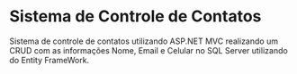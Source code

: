 # Sistema de Controle de Contatos

Sistema de controle de contatos utilizando ASP.NET MVC realizando um CRUD com as informações Nome, Email e Celular no SQL Server utilizando do Entity FrameWork.
